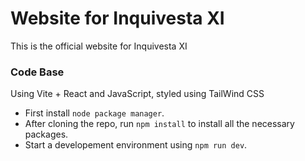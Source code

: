 # Website for Inquivesta XI

This is the official website for Inquivesta XI

### Code Base

Using Vite + React and JavaScript, styled using TailWind CSS

* First install `node package manager`.
* After cloning the repo, run `npm install` to install all the necessary packages.
* Start a developement environment using `npm run dev`.

